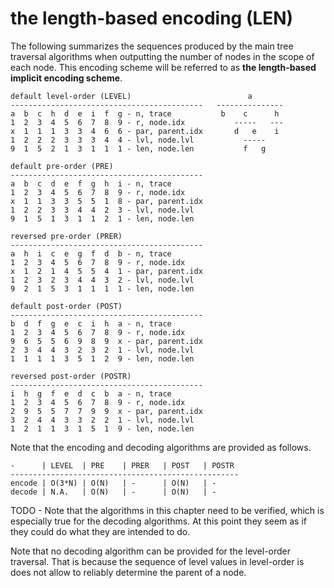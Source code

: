 
<!-- ======================================================================= -->
# the length-based encoding (LEN)

The following summarizes the sequences produced by the main tree traversal
algorithms when outputting the number of nodes in the scope of each node.
This encoding scheme will be referred to as
**the length-based implicit encoding scheme**.

```
default level-order (LEVEL)                          a
-------------------------------------------   ---------------
a  b  c  h  d  e  i  f  g - n, trace           b    c      h
1  2  3  4  5  6  7  8  9 - r, node.idx           -----   ---
x  1  1  1  3  3  4  6  6 - par, parent.idx       d   e    i
1  2  2  2  3  3  3  4  4 - lvl, node.lvl           -----
9  1  5  2  1  3  1  1  1 - len, node.len           f   g

default pre-order (PRE)
-------------------------------------------
a  b  c  d  e  f  g  h  i - n, trace
1  2  3  4  5  6  7  8  9 - r, node.idx
x  1  1  3  3  5  5  1  8 - par, parent.idx
1  2  2  3  3  4  4  2  3 - lvl, node.lvl
9  1  5  1  3  1  1  2  1 - len, node.len

reversed pre-order (PRER)
-------------------------------------------
a  h  i  c  e  g  f  d  b - n, trace
1  2  3  4  5  6  7  8  9 - r, node.idx
x  1  2  1  4  5  5  4  1 - par, parent.idx
1  2  3  2  3  4  4  3  2 - lvl, node.lvl
9  2  1  5  3  1  1  1  1 - len, node.len

default post-order (POST)
-------------------------------------------
b  d  f  g  e  c  i  h  a - n, trace
1  2  3  4  5  6  7  8  9 - r, node.idx
9  6  5  5  6  9  8  9  x - par, parent.idx
2  3  4  4  3  2  3  2  1 - lvl, node.lvl
1  1  1  1  3  5  1  2  9 - len, node.len

reversed post-order (POSTR)
-------------------------------------------
i  h  g  f  e  d  c  b  a - n, trace
1  2  3  4  5  6  7  8  9 - r, node.idx
2  9  5  5  7  7  9  9  x - par, parent.idx
3  2  4  4  3  3  2  2  1 - lvl, node.lvl
1  2  1  1  3  1  5  1  9 - len, node.len
```

Note that the encoding and decoding algorithms are provided as follows.

```
-      | LEVEL  | PRE    | PRER   | POST   | POSTR
---------------------------------------------------
encode | O(3*N) | O(N)   | -      | O(N)   | -
decode | N.A.   | O(N)   | -      | O(N)   | -
```

TODO - Note that the algorithms in this chapter need to be verified, which
is especially true for the decoding algorithms. At this point they seem as
if they could do what they are intended to do.

Note that no decoding algorithm can be provided for the level-order traversal.
That is because the sequence of level values in level-order is does not allow
to reliably determine the parent of a node.
